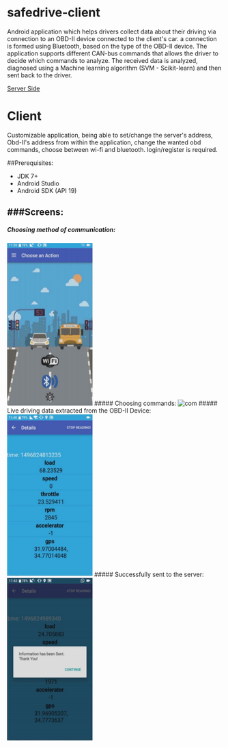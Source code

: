 # safedrive-client

Android application which helps drivers collect data about their driving via connection to an OBD-II device
connected to the client's car.
a connection is formed using Bluetooth, based on the type of the OBD-II device.
The application supports different CAN-bus commands that allows the driver to decide which commands to analyze.
The received data is analyzed, diagnosed using a Machine learning algorithm (SVM - Scikit-learn) and then sent back to the driver.

[Server Side](https://github.com/taldarchi/safedrive-server)

# Client

Customizable application, being able to set/change the server's address, Obd-II's address from within the 
application, change the wanted obd commands, choose between wi-fi and bluetooth.
login/register is required.

##Prerequisites:
- JDK 7+
- Android Studio
- Android SDK (API 19)

###Screens:
---
##### Choosing method of communication:
<img src="pics/Capture.PNG" alt="com" width="200" height="380"/>
##### Choosing commands:
<img src="pics/Capture4.PNG" alt="com" width="200" height="380"/>
##### Live driving data extracted from the OBD-II Device:
<img src="/pics/Capture2.PNG" alt="run" width="200" height="380"/>
##### Successfully sent to the server:
<img src="/pics/Capture3.PNG" alt="sent" width="200" height="380"/>
